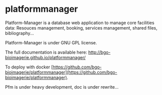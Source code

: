 # platformmanager

Platform-Manager is a database web application to manage core facilities data: Resouces management, booking, services management, shared files, bibliography...

Platform-Manager is under GNU GPL license.

The full documentation is available here: http://bgo-bioimagerie.github.io/platformmanager/

To deploy with docker [https://github.com/bgo-bioimagerie/platformmanager](https://github.com/bgo-bioimagerie/platformmanager).

Pfm is under heavy development, doc is under rewrite...
